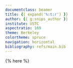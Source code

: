 ```yaml
---
documentclass: beamer
title: {{ expand('%:t:r') }}
author: {{ g:snips_author }}
institute: USTC
aspectratio: 169
theme: Berkeley
colortheme: spruce
navigation: horizontal
bibliography: refs/main.bib
---
```


{% here %}
